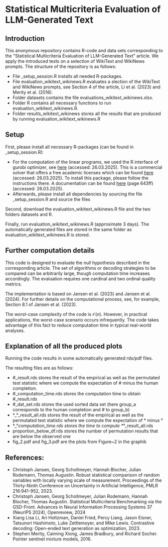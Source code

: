 # Statistical Multicriteria Evaluation of LLM-Generated Text

## Introduction
This anonymous repository contains R-code and data sets corresponding to the "Statistical Multicriteria Evaluation of LLM-Generated Text" article. We apply the introduced tests on a selection of WikiText and WikiNews prompts. 
The structure of the repository is as follows:
- File _setup_session.R installs all needed R-packages.
- File evaluation_wikitext_wikinews.R evaluates a slection of the WikiText and WikiNews prompts, see Section 4 of the article, Li et al. (2023) and Merity et al. (2016).
- Folder datasets contains the file evaluations_wikitext_wikinews.xlsx.
- Folder R contains all necessary functions to run evaluation_wikitext_wikinews.R.
- Folder results_wikitext_wikinews stores all the results that are produced by running evaluation_wikitext_wikinews.R


## Setup
First, please install all necessary R-packages (can be found in _setup_session.R):
- For the computation of the linear programs, we used the R interface of gurobi optimizer, see [here](https://www.gurobi.com/) (accessed: 26.03.2025). This is a commercial
solver that offers a free academic licenses which can be found [here](https://www.gurobi.com/features/academic-named-user-license/) (accessed: 26.03.2025). To install this package, please follow the instructions there. A documentation can be found [here](https://www.gurobi.com/wp-content/plugins/hd_documentations/documentation/9.0/refman.pdf) (page 643ff) (accessed: 26.03.2025).
- Afterwards, please install all dependencies by sourcing the file _setup_session.R and source the files 

Second, download the evaluation_wikitext_wikinews.R file and the two folders datasets and R.
  
Finally, run evaluation_wikitext_wikinews.R (approximate 3 days). The automatically generated files are stored in the same folder as evaluation_wikitext_wikinews.R is stored.


## Further computation details
This code is designed to evaluate the null hypothesis described in the corresponding article. The set of algorithms or decoding strategies to be compared can be arbitrarily large, though computation time increases accordingly. The evaluation requires one cardinal and two ordinal quality metrics.  

The implementation is based on Jansen et al. (2023) and Jansen et al. (2024). For further details on the computational process, see, for example, Section 8.1 of Jansen et al. (2023).  

The worst-case complexity of the code is $\mathcal{O}(n)$. However, in practical applications, the worst-case scenario occurs infrequently. The code takes advantage of this fact to reduce computation time in typical real-world analyses.  

## Explanation of all the produced plots
Running the code results in some automatically generated rds/pdf files.

The resulting files are as follows:
- #_result.rds stores the result of the empirical as well as the permutated test statistic where we compute the expectation of # minus the human completion.
- #_computation_time.rds stores the computation time to obtain #_result.rds
- #_dat_set.rds stores the used sorted data set (here group_a corresponds to the human completion and # to group_b)
- *_°_result_all.rds stores the result of the empirical as well as the permutated test statistic where we compute the expectation of * minus °
- *_°_computation_time.rds stores the time to compute *_°_result_all.rds
- proportion_below_df.rds stores the number of permutation results that are below the observed one
- fig_2.pdf and fig_3.pdf are the plots from Figure~2 in the graphik

## References:
- Christoph Jansen, Georg Schollmeyer, Hannah Blocher, Julian Rodemann, Thomas Augustin. Robust statistical comparison of random variables with locally varying scale of measurement. Proceedings of the Thirty-Ninth Conference on Uncertainty in Artificial Intelligence, PMLR 216:941-952, 2023.
- Christoph Jansen, Georg Schollmeyer, Julian Rodemann, Hannah Blocher, Thomas Augustin. Statistical Multicriteria Benchmarking via the GSD-Front. Advances in Neural Information Processing Systems 37 (NeurIPS 2024), Openreview, 2024
- Xiang Lisa Li, Ari Holtzman, Daniel Fried, Percy Liang, Jason Eisner, Tatsunori Hashimoto, Luke Zettlemoyer, and Mike Lewis. Contrastive decoding: Open-ended text generation as optimization, 2023.
- Stephen Merity, Caiming Xiong, James Bradbury, and Richard Socher. Pointer sentinel mixture models, 2016.
